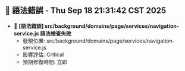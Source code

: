 ## 🚨 語法錯誤 - Thu Sep 18 21:31:42 CST 2025
- 🔄 **[語法錯誤] src/background/domains/page/services/navigation-service.js 語法檢查失敗**
  - 發現位置: src/background/domains/page/services/navigation-service.js
  - 影響評估: Critical
  - 預期修復時間: 立即
